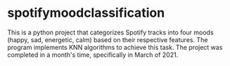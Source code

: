 # spotifymoodclassification
This is a python project that categorizes Spotify tracks into four moods (happy, sad, energetic, calm) based on their respective features. The program implements KNN algorithms to achieve this task.
The project was completed in a month's time, specifically in March of 2021.
